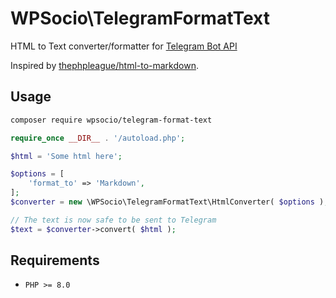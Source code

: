 # WPSocio\TelegramFormatText

HTML to Text converter/formatter for [Telegram Bot API](https://core.telegram.org/bots/api#formatting-options)

Inspired by [thephpleague/html-to-markdown](https://github.com/thephpleague/html-to-markdown).

## Usage

```bash
composer require wpsocio/telegram-format-text
```

```php
require_once __DIR__ . '/autoload.php';

$html = 'Some html here';

$options = [
	'format_to' => 'Markdown',
];
$converter = new \WPSocio\TelegramFormatText\HtmlConverter( $options );

// The text is now safe to be sent to Telegram
$text = $converter->convert( $html );
```

## Requirements

- `PHP >= 8.0`
